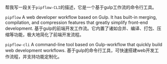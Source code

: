 
帮我写一段关于`pipflow-CLI`的描述，它是一个基于gulp工作流的命令行工具。

`pipflow`
A web developer workflow based on Gulp. It has built-in merging, compilation, and compression features that greatly simplify front-end development.
基于gulp的前端开发工作流。它内置了诸如合并、编译、打包、压缩等功能，极大地简化了前端开发流程。

`pipflow-cli`
A command-line tool based on Gulp-workflow that quickly build web development workflows.
基于gulp的命令行工具，可快速搭建web开发工作流程，并支持功能定制化。


